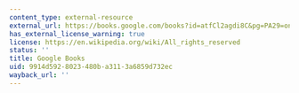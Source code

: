 ```yaml
---
content_type: external-resource
external_url: https://books.google.com/books?id=atfCl2agdi8C&pg=PA29=onepage#v=onepage&q&f=false
has_external_license_warning: true
license: https://en.wikipedia.org/wiki/All_rights_reserved
status: ''
title: Google Books
uid: 9914d592-8023-480b-a311-3a6859d732ec
wayback_url: ''
---
```

